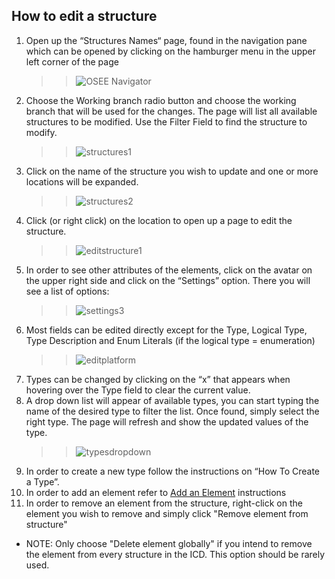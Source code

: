 ## How to edit a structure

1. Open up the “Structures Names“ page, found in the navigation pane which can be opened by clicking on the hamburger menu in the upper left corner of the page
    > > ![OSEE Navigator](../../../osee/assets/images/mim/navigation.jpg)
2. Choose the Working branch radio button and choose the working branch that will be used for the changes. The page will list all available structures to be modified. Use the Filter Field to find the structure to modify.
    > > ![structures1](../../../osee/assets/images/mim/structures1.jpg)
3. Click on the name of the structure you wish to update and one or more locations will be expanded.
    > > ![structures2](../../../osee/assets/images/mim/structures2.jpg)
4. Click (or right click) on the location to open up a page to edit the structure.
    > > ![editstructure1](../../../osee/assets/images/mim/editstructure1.jpg)
5. In order to see other attributes of the elements, click on the avatar on the upper right side and click on the “Settings” option. There you will see a list of options:
    > > ![settings3](../../../osee/assets/images/mim/settings3.jpg)
6. Most fields can be edited directly except for the Type, Logical Type, Type Description and Enum Literals (if the logical type = enumeration)
    > > ![editplatform](../../../osee/assets/images/mim/addelement8.jpg)
7. Types can be changed by clicking on the “x” that appears when hovering over the Type field to clear the current value.
8. A drop down list will appear of available types, you can start typing the name of the desired type to filter the list. Once found, simply select the right type. The page will refresh and show the updated values of the type.
    > > ![typesdropdown](../../../osee/assets/images/mim/typesdropdown.jpg)
9. In order to create a new type follow the instructions on “How To Create a Type”.
10. In order to add an element refer to [Add an Element](/ple/messaging/help/add_element) instructions
11. In order to remove an element from the structure, right-click on the element you wish to remove and simply click "Remove element from structure"

-   NOTE: Only choose "Delete element globally" if you intend to remove the element from every structure in the ICD. This option should be rarely used.

